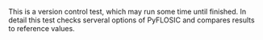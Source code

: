 This is a version control test, which may run some time until finished. 
In detail this test checks serveral options of PyFLOSIC and compares 
results to reference values. 
